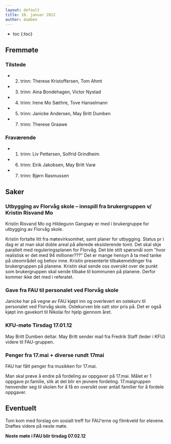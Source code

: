 ```yaml
---
layout: default
title: 10. januar 2012
author: dumben
---
```



* toc
{:toc}

Fremmøte
--------

### Tilstede

-   2. trinn: Therese Kristoffersen, Tom Ahmt
-   3. trinn: Aina Bondehagen, Victor Nystad
-   4. trinn: Irene Mo Sæthre, Tove Hanselmann
-   5. trinn: Janicke Andersen, May Britt Dumben
-   7. trinn: Therese Graawe

### Fraværende

-   1. trinn: Liv Pettersen, Solfrid Grindheim
-   6. trinn: Eirik Jakobsen, May Britt Varø
-   7. trinn: Bjørn Rasmussen

Saker
-----

### Utbygging av Florvåg skole – innspill fra brukergruppen v/ Kristin Risvand Mo

Kristin Risvand Mo og Hildegunn Gangsøy er med i brukergruppe for
utbygging av Florvåg skole.

Kristin fortalte litt fra møtevirksomhet, samt planer for utbygging.
Status pr i dag er at man skal doble areal på allerede eksisterende
tomt. Det skal skje parallelt med reguleringsplanen for Florvåg. Det ble
stilt spørsmål som "hvor realistisk er det med 94 millioner???" Det er
mange hensyn å ta med tanke på uteområdet og behov inne. Kristin
presenterte tilbakemeldinger fra brukergruppen på planene. Kristin skal
sende oss oversikt over de punkt som brukergruppen skal sende tilbake
til kommunen på planene. Derfor kommer ikke det med i referatet.

### Gave fra FAU til personalet ved Florvåg skole

Janicke har på vegne av FAU kjøpt inn og overlevert en ostekurv til
personalet ved Florvåg skole. Ostekurven ble satt stor pris på. Det er
også kjøpt inn gavekort til Nikolai for hjelp gjennom året.

### KFU-møte Tirsdag 17.01.12

May Britt Dumben deltar. May Britt sender mail fra Fredrik Staff (leder
i KFU) videre til FAU-gruppen.

### Penger fra 17.mai + diverse rundt 17mai

FAU har fått penger fra musikken for 17.mai.

Man skal prøve å endre på fordeling av oppgaver på 17.mai. Målet er 1
oppgave pr.familie, slik at det blir en jevnere fordeling. 17.maigruppen
henvender seg til skolen for å få en oversikt over antall familier for å
fordele oppgaver.

Eventuelt
---------

Tom kom med forslag om sosialt treff for FAU'erne og filmkveld for
elevene. Drøftes videre på neste møte.

**Neste møte i FAU blir tirsdag 07.02.12**
